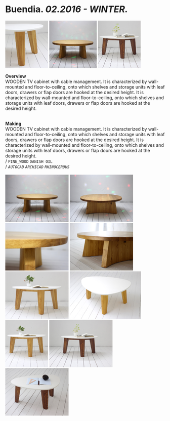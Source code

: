 
# Buendia. _02.2016 - WINTER._  
<a href="projects/Buendia/000.jpg"><img src="/projects/Buendia/000.jpg" height="150"></a> <a href="projects/Buendia/img_buen_th.jpg"><img src="/projects/Buendia/img_buen_th.jpg" height="150"></a> <a href="projects/Buendia/img_nut_th.jpg"><img src="/projects/Buendia/img_nut_th.jpg" height="150"></a>   

**Overview**  
WOODEN TV cabinet with cable management. It is characterized by wall-mounted and floor-to-ceiling, onto which shelves and storage units with leaf doors, drawers or flap doors are hooked at the desired height. It is characterized by wall-mounted and floor-to-ceiling, onto which shelves and storage units with leaf doors, drawers or flap doors are hooked at the desired height.  
<br>
  

**Making**  
WOODEN TV cabinet with cable management. It is characterized by wall-mounted and floor-to-ceiling, onto which shelves and storage units with leaf doors, drawers or flap doors are hooked at the desired height. It is characterized by wall-mounted and floor-to-ceiling, onto which shelves and storage units with leaf doors, drawers or flap doors are hooked at the desired height.  
/
`PINE_WOOD` `DANISH OIL`   
/
_`AUTOCAD`_ _`ARCHICAD`_ _`RHINOCEROUS`_   
<br>
<a href="projects/Buendia/Overview/img_buen_01.jpg"><img src="/projects/Buendia/Overview/img_buen_01.jpg" height="150"></a> <a href="projects/Buendia/Overview/img_buen_02.jpg"><img src="/projects/Buendia/Overview/img_buen_02.jpg" height="150"></a> <a href="projects/Buendia/Overview/img_buen_03.jpg"><img src="/projects/Buendia/Overview/img_buen_03.jpg" height="150"></a> <a href="projects/Buendia/Overview/img_buen_04.jpg"><img src="/projects/Buendia/Overview/img_buen_04.jpg" height="150"></a> <a href="projects/Buendia/Overview/img_honey_01.jpg"><img src="/projects/Buendia/Overview/img_honey_01.jpg" height="150"></a> <a href="projects/Buendia/Overview/img_honey_03.jpg"><img src="/projects/Buendia/Overview/img_honey_03.jpg" height="150"></a> <a href="projects/Buendia/Overview/img_honey_th.jpg"><img src="/projects/Buendia/Overview/img_honey_th.jpg" height="150"></a> <a href="projects/Buendia/Overview/img_nut_01.jpg"><img src="/projects/Buendia/Overview/img_nut_01.jpg" height="150"></a> <a href="projects/Buendia/Overview/img_nut_02.jpg"><img src="/projects/Buendia/Overview/img_nut_02.jpg" height="150"></a> 
